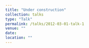 ```yaml
---
title: "Under construction"
collection: talks
type: "Talk"
permalink: /talks/2012-03-01-talk-1
venue: ""
date:
location: ""
---
```


